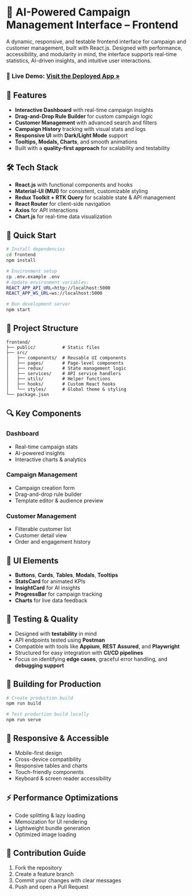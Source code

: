 # 🎯 AI-Powered Campaign Management Interface – Frontend

A dynamic, responsive, and testable frontend interface for campaign and customer management, built with React.js. Designed with performance, accessibility, and modularity in mind, the interface supports real-time statistics, AI-driven insights, and intuitive user interactions.

### 🔗 **Live Demo**: [Visit the Deployed App »](https://anushkacrm.netlify.app/login)


## 🌟 Features

* **Interactive Dashboard** with real-time campaign insights
* **Drag-and-Drop Rule Builder** for custom campaign logic
* **Customer Management** with advanced search and filters
* **Campaign History** tracking with visual stats and logs
* **Responsive UI** with **Dark/Light Mode** support
* **Tooltips, Modals, Charts**, and smooth animations
* Built with a **quality-first approach** for scalability and testability


## 🛠️ Tech Stack

* **React.js** with functional components and hooks
* **Material-UI (MUI)** for consistent, customizable styling
* **Redux Toolkit + RTK Query** for scalable state & API management
* **React Router** for client-side navigation
* **Axios** for API interactions
* **Chart.js** for real-time data visualization


## 🚦 Quick Start

```bash
# Install dependencies
cd frontend
npm install

# Environment setup
cp .env.example .env
# Update environment variables:
REACT_APP_API_URL=http://localhost:5000
REACT_APP_WS_URL=ws://localhost:5000

# Run development server
npm start
```


## 📁 Project Structure

```
frontend/
├── public/          # Static files
├── src/
│   ├── components/  # Reusable UI components
│   ├── pages/       # Page-level components
│   ├── redux/       # State management logic
│   ├── services/    # API service handlers
│   ├── utils/       # Helper functions
│   ├── hooks/       # Custom React hooks
│   └── styles/      # Global theme & styling
└── package.json
```


## 🔍 Key Components

### Dashboard

* Real-time campaign stats
* AI-powered insights
* Interactive charts & analytics

### Campaign Management

* Campaign creation form
* Drag-and-drop rule builder
* Template editor & audience preview

### Customer Management

* Filterable customer list
* Customer detail view
* Order and engagement history


## 🎨 UI Elements

* **Buttons**, **Cards**, **Tables**, **Modals**, **Tooltips**
* **StatsCard** for animated KPIs
* **InsightCard** for AI insights
* **ProgressBar** for campaign tracking
* **Charts** for live data feedback


## 🧪 Testing & Quality

* Designed with **testability** in mind
* API endpoints tested using **Postman**
* Compatible with tools like **Appium**, **REST Assured**, and **Playwright**
* Structured for easy integration with **CI/CD pipelines**
* Focus on identifying **edge cases**, graceful error handling, and **debugging support**


## 🚀 Building for Production

```bash
# Create production build
npm run build

# Test production build locally
npm run serve
```


## 📱 Responsive & Accessible

* Mobile-first design
* Cross-device compatibility
* Responsive tables and charts
* Touch-friendly components
* Keyboard & screen reader accessibility


## ⚡ Performance Optimizations

* Code splitting & lazy loading
* Memoization for UI rendering
* Lightweight bundle generation
* Optimized image loading


## 🤝 Contribution Guide

1. Fork the repository
2. Create a feature branch
3. Commit your changes with clear messages
4. Push and open a Pull Request
